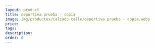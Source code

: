 ```yaml
---
layout: product
title: deportiva prueba - copia
image: img/productos/calzado-calle/deportiva prueba - copia.webp
price: 
tags: 
description: 
order: 0
---
```

